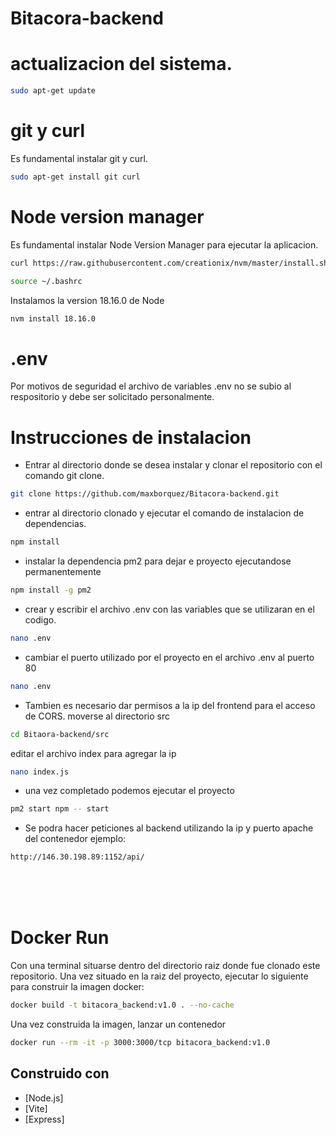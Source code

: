# Bitacora-backend

# actualizacion del sistema.

```bash
sudo apt-get update

```

# git y curl
Es fundamental instalar git y curl.

```bash
sudo apt-get install git curl

```

# Node version manager
Es fundamental instalar Node Version Manager para ejecutar la aplicacion.

```bash
curl https://raw.githubusercontent.com/creationix/nvm/master/install.sh | bash 

```
```bash
source ~/.bashrc   

```

Instalamos la version 18.16.0 de Node
```bash
nvm install 18.16.0 

```

# .env
Por motivos de seguridad el archivo de variables .env no se subio al respositorio y debe ser solicitado personalmente.

# Instrucciones de instalacion
- Entrar al directorio donde se desea instalar y clonar el repositorio con el comando git clone.
```bash
git clone https://github.com/maxborquez/Bitacora-backend.git
```
- entrar al directorio clonado y ejecutar el comando de instalacion de dependencias.
```bash
npm install
```

- instalar la dependencia pm2 para dejar e proyecto ejecutandose permanentemente
```bash
npm install -g pm2
```
- crear y escribir el archivo .env con las variables que se utilizaran en el codigo.
```bash
nano .env
```

- cambiar el puerto utilizado por el proyecto en el archivo .env al puerto 80
```bash
nano .env
```

- Tambien es necesario dar permisos a la ip del frontend para el acceso de CORS.
moverse al directorio src
```bash
cd Bitaora-backend/src
```
editar el archivo index para agregar la ip
```bash
nano index.js
```

- una vez completado podemos ejecutar el proyecto
  
```bash
pm2 start npm -- start
```
- Se podra hacer peticiones al backend utilizando la ip y puerto apache del contenedor
ejemplo:
 ```bash
http://146.30.198.89:1152/api/
``` 

<br>
<br>
<br>


# Docker Run
Con una terminal situarse dentro del directorio raiz donde fue clonado este repositorio.
Una vez situado en la raiz del proyecto, ejecutar lo siguiente para construir la imagen docker:

```bash
docker build -t bitacora_backend:v1.0 . --no-cache

```

Una vez construida la imagen, lanzar un contenedor

```bash
docker run --rm -it -p 3000:3000/tcp bitacora_backend:v1.0
```

## Construido con

- [Node.js]
- [Vite]
- [Express]

